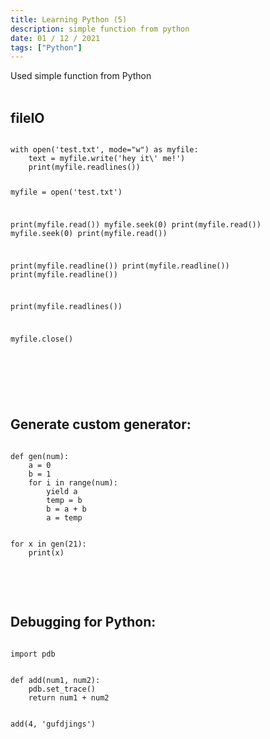 ```yaml
---
title: Learning Python (5)
description: simple function from python
date: 01 / 12 / 2021
tags: ["Python"]
---
```


Used simple function from Python
<br/>
<br/>

<h2>fileIO</h2>
<pre><code class="language-python">
with open('test.txt', mode="w") as myfile:
    text = myfile.write('hey it\' me!')
    print(myfile.readlines())

myfile = open('test.txt')

print(myfile.read())
myfile.seek(0)
print(myfile.read())
myfile.seek(0)
print(myfile.read())

print(myfile.readline())
print(myfile.readline())
print(myfile.readline())

print(myfile.readlines())

myfile.close()

</code></pre>
<br/>
<br/>

<h2>Generate custom generator:</h2>

<pre><code class="language-python">
def gen(num):
    a = 0
    b = 1
    for i in range(num):
        yield a
        temp = b
        b = a + b
        a = temp


for x in gen(21):
    print(x)

</code></pre>
<br/>
<br/>
<h2>Debugging for Python:</h2>

<pre><code class="language-python">
import pdb


def add(num1, num2):
    pdb.set_trace()
    return num1 + num2


add(4, 'gufdjings')
</code></pre>
